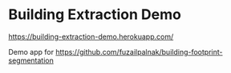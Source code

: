 # Building Extraction Demo

https://building-extraction-demo.herokuapp.com/

Demo app for https://github.com/fuzailpalnak/building-footprint-segmentation